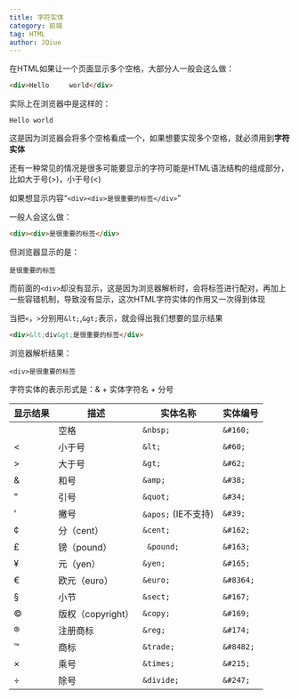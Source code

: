 ```yaml
---
title: 字符实体
category: 前端
tag: HTML
author: JQiue
---
```


在HTML如果让一个页面显示多个空格，大部分人一般会这么做：

```html
<div>Hello     world</div>
```

实际上在浏览器中是这样的：

`Hello world`

这是因为浏览器会将多个空格看成一个，如果想要实现多个空格，就必须用到**字符实体**

还有一种常见的情况是很多可能要显示的字符可能是HTML语法结构的组成部分，比如大于号(>)，小于号(<)

如果想显示内容“`<div><div>是很重要的标签</div>`”

一般人会这么做：

```html
<div><div>是很重要的标签</div>
```

但浏览器显示的是：

`是很重要的标签`

而前面的`<div>`却没有显示，这是因为浏览器解析时，会将标签进行配对，再加上一些容错机制，导致没有显示，这次HTML字符实体的作用又一次得到体现

当把`<`，`>`分别用`&lt;`,`&gt;`表示，就会得出我们想要的显示结果

```html
<div>&lt;div&gt;是很重要的标签</div>
```

浏览器解析结果：

`<div>是很重要的标签`

字符实体的表示形式是：& + 实体字符名 + 分号

显示结果 | 描述 |	实体名称	| 实体编号
---|---|---|---
&nbsp; |	空格	| `&nbsp;`|	`&#160;`
&lt; |	小于号	| `&lt;`	| `&#60;`
&gt;	| 大于号	| `&gt;`	| `&#62;`
&amp;	| 和号	| `&amp;`	| `&#38;`
&quot;	| 引号	| `&quot;` |	`&#34;`
&apos;	| 撇号 	| `&apos;` (IE不支持)	| `&#39;`
&cent;	| 分（cent）	| `&cent;`	| `&#162;`
&pound;| 镑（pound）	|` &pound;`	| `&#163;`
&yen;	| 元（yen）	| `&yen;`	| `&#165;`
&euro;	| 欧元（euro）	| `&euro;`	| `&#8364;`
&sect;	| 小节	| `&sect;`	| `&#167;`
&copy;	| 版权（copyright） |	`&copy;`	| `&#169;`
&reg;	| 注册商标	| `&reg;`	| `&#174;`
&trade;	| 商标	| `&trade;`	| `&#8482;`
&times;	| 乘号	| `&times;`	| `&#215;`
&divide;	| 除号	| `&divide;`	| `&#247;`
